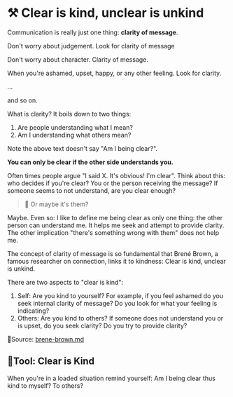 # ⚒ Clear is kind, unclear is unkind

Communication is really just one thing: **clarity of message**.

Don't worry about judgement. Look for clarity of message

Don't worry about character. Clarity of message.

When you're ashamed, upset, happy, or any other feeling. Look for clarity.

...

and so on.

What is clarity? It boils down to two things:

1. Are people understanding what I mean?
2. Am I understanding what others mean?

Note the above text doesn't say "Am I being clear?".&#x20;

**You can only be clear if the other side understands you.**

Often times people argue "I said X. It's obvious! I'm clear". Think about this: who decides if you're clear? You or the person receiving the message? If someone seems to not understand, are you clear enough?

> 🦝 Or maybe it's them?

Maybe. Even so: I like to define me being clear as only one thing: the other person can understand me. It helps me seek and attempt to provide clarity. The other implication "there's something wrong with them" does not help me.

The concept of clarity of message is so fundamental that Brené Brown, a famous researcher on connection, links it to kindness: Clear is kind, unclear is unkind.

There are two aspects to "clear is kind":

1. Self: Are you kind to yourself? For example, if you feel ashamed do you seek internal clarity of message? Do you look for what your feeling is indicating?
2. Others: Are you kind to others? If someone does not understand you or is upset, do you seek clarity? Do you try to provide clarity?

📙Source: [brene-brown.md](../references/brene-brown.md "mention")

## **🔧Tool: Clear is Kind**

&#x20;When you're in a loaded situation remind yourself: Am I being clear thus kind to myself? To others?

